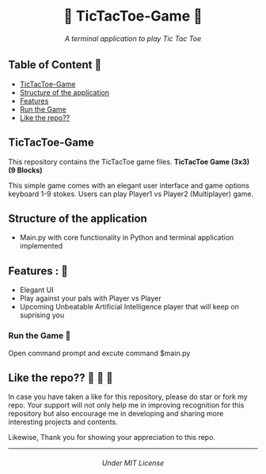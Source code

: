 <h1 align=center> 👾 TicTacToe-Game 👾 </h1>
<h6 align=center> A terminal application to play Tic Tac Toe  </h6>

## Table of Content 🤖

- [TicTacToe-Game](#tictactoe-game)
- [Structure of the application](#structure-of-the-application)
- [Features](#features--)
- [Run the Game](#run-the-game-)
- [Like the repo??](#like-the-repo----)

## TicTacToe-Game

This repository contains the TicTacToe game files. **TicTacToe Game (3x3) (9 Blocks)**

This simple game comes with an elegant user interface and game options keyboard 1-9 stokes. Users can play Player1 vs Player2 (Multiplayer) game.

## Structure of the application

- Main.py with core functionality in Python and terminal application implemented 

## Features : 💯

- Elegant UI
- Play against your pals with Player vs Player
- Upcoming Unbeatable Artificial Intelligence player that will keep on suprising you

### Run the Game 💫

Open command prompt and excute command $main.py

## Like the repo?? 🥰 💓 💜

In case you have taken a like for this repository, please do star or fork my repo. Your support will not only help me in improving recognition for this repository but also encourage me in developing and sharing more interesting projects and contents.

Likewise, Thank you for showing your appreciation to this repo.

<hr/>
<h6 align="center"> Under MIT License</h6>
